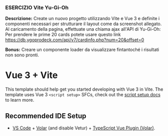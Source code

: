 ### ESERCIZIO Vite Yu-Gi-Oh

**Descrizione:**
Create un nuovo progetto utilizzando Vite e Vue 3 e definite i componenti necessari per strutturare il layout come da screenshot allegato.
Al caricamento della pagina, effettuate una chiama ajax all'API di Yu-Gi-Oh:
Per prendere le prime 20 cards potete usare questo link
https://db.ygoprodeck.com/api/v7/cardinfo.php?num=20&offset=0

**Bonus:**
Creare un componente loader da visualizzare fintantoché i risultati non sono pronti.







# Vue 3 + Vite

This template should help get you started developing with Vue 3 in Vite. The template uses Vue 3 `<script setup>` SFCs, check out the [script setup docs](https://v3.vuejs.org/api/sfc-script-setup.html#sfc-script-setup) to learn more.

## Recommended IDE Setup

- [VS Code](https://code.visualstudio.com/) + [Volar](https://marketplace.visualstudio.com/items?itemName=Vue.volar) (and disable Vetur) + [TypeScript Vue Plugin (Volar)](https://marketplace.visualstudio.com/items?itemName=Vue.vscode-typescript-vue-plugin).
